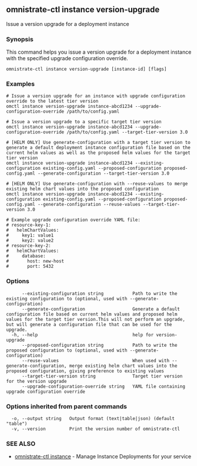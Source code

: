 ## omnistrate-ctl instance version-upgrade

Issue a version upgrade for a deployment instance

### Synopsis

This command helps you issue a version upgrade for a deployment instance with the specified upgrade configuration override.

```
omnistrate-ctl instance version-upgrade [instance-id] [flags]
```

### Examples

```
# Issue a version upgrade for an instance with upgrade configuration override to the latest tier version
omctl instance version-upgrade instance-abcd1234 --upgrade-configuration-override /path/to/config.yaml

# Issue a version upgrade to a specific target tier version
omctl instance version-upgrade instance-abcd1234 --upgrade-configuration-override /path/to/config.yaml --target-tier-version 3.0

# [HELM ONLY] Use generate-configuration with a target tier version to generate a default deployment instance configuration file based on the current helm values as well as the proposed helm values for the target tier version
omctl instance version-upgrade instance-abcd1234 --existing-configuration existing-config.yaml --proposed-configuration proposed-config.yaml --generate-configuration --target-tier-version 3.0

# [HELM ONLY] Use generate-configuration with --reuse-values to merge existing helm chart values into the proposed configuration
omctl instance version-upgrade instance-abcd1234 --existing-configuration existing-config.yaml --proposed-configuration proposed-config.yaml --generate-configuration --reuse-values --target-tier-version 3.0 

# Example upgrade configuration override YAML file:
# resource-key-1:
#   helmChartValues:
#     key1: value1
#     key2: value2
# resource-key-2:
#   helmChartValues:
#     database:
#       host: new-host
#       port: 5432
```

### Options

```
      --existing-configuration string           Path to write the existing configuration to (optional, used with --generate-configuration)
      --generate-configuration                  Generate a default configuration file based on current helm values and proposed helm values for the target tier version.This will not perform an upgrade, but will generate a configuration file that can be used for the upgrade.
  -h, --help                                    help for version-upgrade
      --proposed-configuration string           Path to write the proposed configuration to (optional, used with --generate-configuration)
      --reuse-values                            When used with --generate-configuration, merge existing helm chart values into the proposed configuration, giving preference to existing values
      --target-tier-version string              Target tier version for the version upgrade
      --upgrade-configuration-override string   YAML file containing upgrade configuration override
```

### Options inherited from parent commands

```
  -o, --output string   Output format (text|table|json) (default "table")
  -v, --version         Print the version number of omnistrate-ctl
```

### SEE ALSO

* [omnistrate-ctl instance](omnistrate-ctl_instance.md)	 - Manage Instance Deployments for your service

